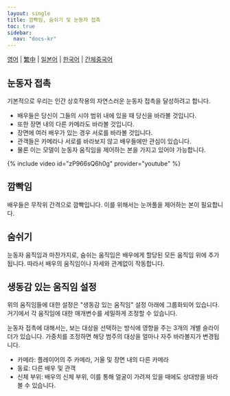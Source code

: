 ```yaml
---
layout: single
title: 깜빡임, 숨쉬기 및 눈동자 접촉
toc: true
sidebar:
  nav: "docs-kr"
---
```

[영어](/dancexr/features/eyecontact) | [繁中](/tw/dancexr/features/eyecontact) | [일본어](/jp/dancexr/features/eyecontact) | [한국어](/kr/dancexr/features/eyecontact) | [간체중국어](/zh/dancexr/features/eyecontact)


## 눈동자 접촉
기본적으로 우리는 인간 상호작용의 자연스러운 눈동자 접촉을 달성하려고 합니다.
* 배우들은 당신이 그들의 시야 범위 내에 있을 때 당신을 바라볼 것입니다.
* 또한 장면 내의 다른 카메라도 바라볼 것입니다.
* 장면에 여러 배우가 있는 경우 서로를 바라볼 것입니다.
* 관객들은 카메라나 서로를 바라보지 않고 배우들에만 관심이 있습니다.
* 물론 이는 모델이 눈동자 움직임을 제어하는 본을 가지고 있어야 가능합니다.

{% include video id="zP966sQ6h0g" provider="youtube" %}

## 깜빡임
배우들은 무작위 간격으로 깜빡입니다. 이를 위해서는 눈꺼풀을 제어하는 본이 필요합니다.

## 숨쉬기
눈동자 움직임과 마찬가지로, 숨쉬는 움직임은 배우에게 할당된 모든 움직임 위에 추가됩니다. 따라서 배우의 움직임이나 자세와 관계없이 작동합니다.

## 생동감 있는 움직임 설정
위의 움직임들에 대한 설정은 "생동감 있는 움직임" 설정 아래에 그룹화되어 있습니다. 거기에서 각 움직임에 대한 매개변수를 세밀하게 조정할 수 있습니다.

눈동자 접촉에 대해서는, 보는 대상을 선택하는 방식에 영향을 주는 3개의 개별 슬라이더가 있습니다. 가중치를 조정하면 해당 범주의 대상을 얼마나 자주 바라볼지가 변경됩니다.
* 카메라: 플레이어의 주 카메라, 거울 및 장면 내의 다른 카메라
* 동료: 다른 배우 및 관객
* 신체 부위: 배우의 신체 부위, 이를 통해 얼굴이 가려져 있을 때에도 상대방을 바라볼 수 있습니다.